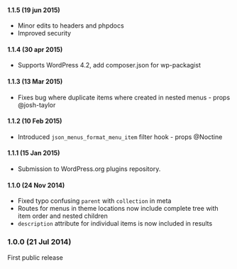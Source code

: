 #### 1.1.5 (19 jun 2015)
* Minor edits to headers and phpdocs
* Improved security

#### 1.1.4 (30 apr 2015)
* Supports WordPress 4.2, add composer.json for wp-packagist

#### 1.1.3 (13 Mar 2015)
* Fixes bug where duplicate items where created in nested menus - props @josh-taylor

#### 1.1.2 (10 Feb 2015)
* Introduced `json_menus_format_menu_item` filter hook - props @Noctine

#### 1.1.1 (15 Jan 2015)
* Submission to WordPress.org plugins repository.

#### 1.1.0 (24 Nov 2014)
* Fixed typo confusing `parent` with `collection` in meta
* Routes for menus in theme locations now include complete tree with item order and nested children 
* `description` attribute for individual items is now included in results

### 1.0.0 (21 Jul 2014)
First public release
